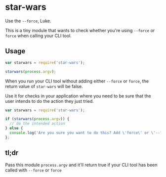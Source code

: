 # star-wars
Use the `--force`, Luke.

This is a tiny module that wants to check whether you're using `--force` or `force` when calling your CLI tool.

## Usage

```javascript
var starwars = require('star-wars');

starwars(process.argv);
```

When you run your CLI tool without adding either `--force` or `force`, the return value of `star-wars` will be false.

Use it for checks in your application where you need to be sure that the user intends to do the action they just tried.

```javascript
var starwars = require('star-wars');

if (starwars(process.argv)) {
  // do the intended action
} else {
  console.log('Are you sure you want to do this? Add \'force\' or \'--force\' as an argument to continue');
};
```

## tl;dr

Pass this module `process.argv` and it'll return true if your CLI tool has been called with `--force` or `force`